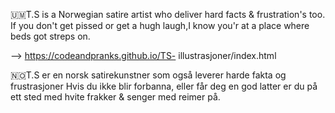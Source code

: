 🇺🇲T.S is a Norwegian satire artist who
 deliver hard facts & frustration's too. If you don't get pissed or get a hugh laugh,I know you'r at a place where beds got streps on.

-->   https://codeandpranks.github.io/TS-
illustrasjoner/index.html

🇳🇴T.S er en norsk satirekunstner som også leverer harde fakta og frustrasjoner
Hvis du ikke blir forbanna, eller får deg en god latter er du på  ett sted med hvite frakker & senger med reimer på.
